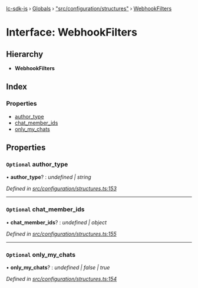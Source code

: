 [lc-sdk-js](../README.md) › [Globals](../globals.md) › ["src/configuration/structures"](../modules/_src_configuration_structures_.md) › [WebhookFilters](_src_configuration_structures_.webhookfilters.md)

# Interface: WebhookFilters

## Hierarchy

* **WebhookFilters**

## Index

### Properties

* [author_type](_src_configuration_structures_.webhookfilters.md#optional-author_type)
* [chat_member_ids](_src_configuration_structures_.webhookfilters.md#optional-chat_member_ids)
* [only_my_chats](_src_configuration_structures_.webhookfilters.md#optional-only_my_chats)

## Properties

### `Optional` author_type

• **author_type**? : *undefined | string*

*Defined in [src/configuration/structures.ts:153](https://github.com/livechat/lc-sdk-js/blob/38eeefe/src/configuration/structures.ts#L153)*

___

### `Optional` chat_member_ids

• **chat_member_ids**? : *undefined | object*

*Defined in [src/configuration/structures.ts:155](https://github.com/livechat/lc-sdk-js/blob/38eeefe/src/configuration/structures.ts#L155)*

___

### `Optional` only_my_chats

• **only_my_chats**? : *undefined | false | true*

*Defined in [src/configuration/structures.ts:154](https://github.com/livechat/lc-sdk-js/blob/38eeefe/src/configuration/structures.ts#L154)*
